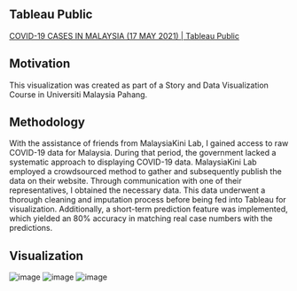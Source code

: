 ## Tableau Public

[COVID-19 CASES IN MALAYSIA (17 MAY 2021) | Tableau Public](https://public.tableau.com/app/profile/muhammad.farhad/viz/COVID-19CASESINMALAYSIA17MAY2021/ConfirmedCasesDashboard)

## Motivation

This visualization was created as part of a Story and Data Visualization Course in Universiti Malaysia Pahang.

## Methodology

With the assistance of friends from MalaysiaKini Lab, I gained access to raw COVID-19 data for Malaysia. During that period, the government lacked a systematic approach to displaying COVID-19 data. MalaysiaKini Lab employed a crowdsourced method to gather and subsequently publish the data on their website. Through communication with one of their representatives, I obtained the necessary data. This data underwent a thorough cleaning and imputation process before being fed into Tableau for visualization. Additionally, a short-term prediction feature was implemented, which yielded an 80% accuracy in matching real case numbers with the predictions.


## Visualization

![image](https://github.com/HachiroSan/COVID19-Dashboard/assets/20576651/63d3b9f0-e0dd-4969-b5fe-87aaace672ee)
![image](https://github.com/HachiroSan/COVID19-Dashboard/assets/20576651/4b7f40fc-ec67-4500-8bf0-711bf001e967)
![image](https://github.com/HachiroSan/COVID19-Dashboard/assets/20576651/15c7353d-0e24-46a2-b450-f9a3462050f9)


